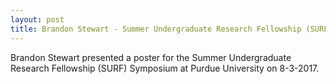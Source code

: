 ```yaml
---
layout: post
title: Brandon Stewart - Summer Undergraduate Research Fellowship (SURF) Symposium
---
```

Brandon Stewart presented a poster for the Summer Undergraduate Research Fellowship (SURF) Symposium at Purdue University on 8-3-2017.
